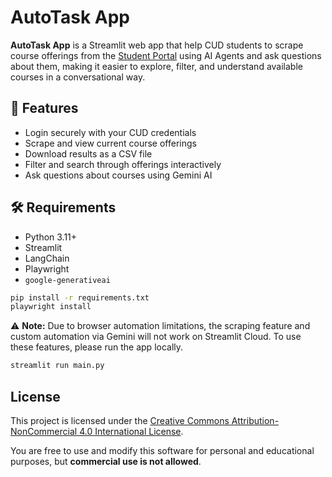 # AutoTask App

**AutoTask App** is a Streamlit web app that help CUD students to scrape course offerings from the [Student Portal](https://cudportal.cud.ac.ae/student/login.asp) using AI Agents and ask questions about them, making it easier to explore, filter, and understand available courses in a conversational way.

## 🚀 Features

- Login securely with your CUD credentials  
- Scrape and view current course offerings  
- Download results as a CSV file  
- Filter and search through offerings interactively  
- Ask questions about courses using Gemini AI  

## 🛠️ Requirements

- Python 3.11+
- Streamlit
- LangChain
- Playwright
- `google-generativeai`

```bash
pip install -r requirements.txt
playwright install
```

⚠️ **Note:** Due to browser automation limitations, the scraping feature and custom automation via Gemini will not work on Streamlit Cloud. To use these features, please run the app locally.

```bash
streamlit run main.py
```

## License

This project is licensed under the [Creative Commons Attribution-NonCommercial 4.0 International License](https://creativecommons.org/licenses/by-nc/4.0/).

You are free to use and modify this software for personal and educational purposes, but **commercial use is not allowed**.
